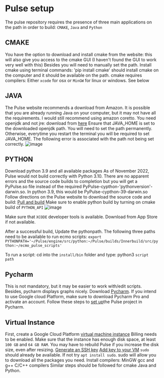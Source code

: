 # Pulse setup

The pulse repository requires the presence of three main applications on the path in order to build: `CMAKE`, `Java` and `Python`

## CMAKE
You have the option to download and install cmake from the website: this will also give you access to the cmake GUI (I haven't found the GUI to work very well with this) Besides you will need to manually set the path.
Install cmake using terminal commands: 'pip install cmake' should install cmake on the computer and it should be available on the path. cmake requires compilers: Either `xcode` for osx or `MinGW` for linux or windows. See below

## JAVA 
The Pulse website recommends a download from Amazon. It is possible that you are already running Java on your computer, but it may not have all the requirements. I would still recommend using amazon coretto. You need openjdk and not jre: download from [here](https://docs.aws.amazon.com/corretto/latest/corretto-8-ug/downloads-list.html)
Ensure that JAVA_HOME is set to the downloaded openjdk path. You will need to set the path permanently. Otherwise, everytime you restart the terminal you will be required to set JAVA_HOME. The following error is associated with the path not being set correctly.
![image](https://user-images.githubusercontent.com/113397973/193475389-bdd98f59-a8b0-4130-8399-2c7682558e7d.png)


## PYTHON
Download python 3.9 and all available packages
As of November 2022, Pulse would not build correctly with Python 3.10. There are no apparent errors and the source code builds to completion but you will get a PyPulse.so file instead of the required PyPulse-cypthon-'pythonversion'-darwin.so. In python 3.9, this would be PyPulse-cypthon-39-darwin.so
Follow directions on the Pulse website to download the source code and build: [Pull and build]([https://gitlab.kitware.com/physiology/engine#building])
Make sure to enable python build by turning on cmake build of `PYTHON_API`
![image](https://user-images.githubusercontent.com/113397973/193475335-fe5d93eb-0181-40ce-a6fa-4c30f22f20d6.png)

Make sure that `XCODE` developer tools is available. Download from App Store if not available.

After a successful build, 
Update the pythonpath. The following three paths need to be available to run ecmo scripts: `export PYTHONPATH='~/Pulse/engine/src/python:~/Pulse/builds/Innerbuild/src/python:~/ecmo_pulse_scripts'`

To run a script: cd into the `install/bin` folder and type: python3 `script path`

## Pycharm
This is not mandatory, but it may be easier to work with/edit scripts. Besides, pycharm displays graphs nicely.
Download [Pycharm](https://www.jetbrains.com/pycharm/download). If you intend to use Google cloud Platform, make sure to download Pycharm Pro and activate an account.
Follow these steps to [set up](https://gitlab.kitware.com/physiology/engine/-/wikis/Using-Pycharm)the Pulse project in Pycharm.

## Virtual Instance
First, create a Google Cloud Platform [virtual machine instance](https://cloud.google.com/compute/docs/instances) Billing needs to be enabled.
Make sure that the instance has enough disk space, at least `100 GB` and `64 GB RAM`. You may have to rebuild Pulse if you increase the disk size, even after resizing.
[Generate an SSH key](https://docs.github.com/en/authentication/connecting-to-github-with-ssh/generating-a-new-ssh-key-and-adding-it-to-the-ssh-agent)
[Add key to your VM](https://cloud.google.com/compute/docs/connect/add-ssh-keys)
`sudo` should already be available. If not try `apt install sudo`. sudo will allow you to download all the packages you need.
Install compilers: MinGW gcc and g++ C/C++ compilers
Similar steps should be followed for cmake Java and Python.
